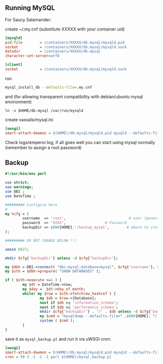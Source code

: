 Running MySQL
-------------

For Saucy Salamander:

create ~/.my.cnf (substitute XXXXX with your container uid)
```ini
[mysqld]
pid-file        = /containers/XXXXX/db.mysql/mysqld.pid
socket          = /containers/XXXXX/db.mysql/mysqld.sock
datadir         = /containers/XXXXX/db.mysql
character-set-server=utf8

[client]
socket          = /containers/XXXXX/db.mysql/mysqld.sock
```

run

```sh
mysql_install_db --defaults-file=.my.cnf
```

and (for allowing transparent compatibility with debian/ubuntu mysql environment)

```
ln -s $HOME/db.mysql /var/run/mysqld
```

create vassals/mysql.ini

```ini
[uwsgi]
smart-attach-daemon = $(HOME)/db.mysql/mysqld.pid mysqld --defaults-file=$(HOME)/.my.cnf
```

Check logs/emperor.log, if all goes well you can start using mysql normally (remember to assign a root password)

Backup
------

```pl
#!/usr/bin/env perl

use strict;
use warnings;
use DBI ;
use DateTime ;

######### Configure here
#
my %cfg = (
        username  => 'root',                             # user (generally 'root')
        password  => 'XXXX',                  # Password
        backupDir => $ENV{HOME}.'/backup_mysql',        # where to store backups
);

######### DO NOT CHANGE BELOW !!!

umask 0027;

mkdir $cfg{'backupDir'} unless -d $cfg{'backupDir'};

my $dbh = DBI->connect( "dbi:mysql:database=mysql", $cfg{'username'}, $cfg{'password'} );
my $sth = $dbh->prepare( "SHOW DATABASES" );

if ( $sth->execute >=1 ) {
        my $dt = DateTime->now;
        my $day =  $dt->day_of_month;
        while( my $row = $sth->fetchrow_hashref ) {
                my $db = $row->{Database};
                next if $db eq 'information_schema';
                next if $db eq 'performance_schema';
                mkdir $cfg{'backupDir'} . '/' . $db unless -d $cfg{'backupDir'} . '/'. $db;
                my $cmd = "mysqldump --defaults-file=" .$ENV{HOME}. "/.my.cnf -u " . $cfg{'username'} . " -p". $cfg{'password'} . " " . $db . " | bzip2 -9 > " . $cfg{'backupDir'} . '/'. $db . "/" . $day . ".bz2";
                system ( $cmd );
        }
}
```

save it as `mysql_backup.pl` and run it via uWSGI cron:

```ini
[uwsgi]
smart-attach-daemon = $(HOME)/db.mysql/mysqld.pid mysqld --defaults-file=$(HOME)/.my.cnf
cron = 59 3 -1 -1 -1 perl $(HOME)/mysql_backup.pl
```
